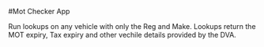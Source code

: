 #Mot Checker App

Run lookups on any vehicle with only the Reg and Make. Lookups return the MOT expiry, Tax expiry and other vechile details provided by the DVA.
